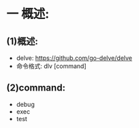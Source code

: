 # 一 概述:
## (1)概述:
- delve: https://github.com/go-delve/delve
- 命令格式: dlv [command]

## (2)command:
- debug
- exec
- test
